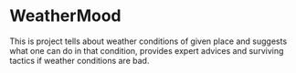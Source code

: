# WeatherMood
This is project tells about weather conditions of given place and suggests what one can do in that condition,  provides expert advices and surviving tactics if weather conditions are bad.
